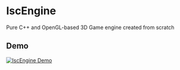 # IscEngine
Pure C++ and OpenGL-based 3D Game engine created from scratch
## Demo
[![IscEngine Demo](http://img.youtube.com/vi/xovvfez4KaQ/0.jpg)](http://www.youtube.com/watch?v=xovvfez4KaQ)

